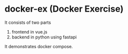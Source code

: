# docker-ex (Docker Exercise)

It consists of two parts
1. frontend in vue.js
2. backend in python using fastapi

It demonstrates docker compose.

